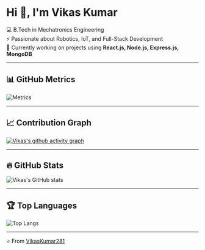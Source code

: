 # Hi 👋, I'm Vikas Kumar

💻 B.Tech in Mechatronics Engineering  
⚡ Passionate about Robotics, IoT, and Full-Stack Development  
🚀 Currently working on projects using **React.js, Node.js, Express.js, MongoDB**  

---

## 📊 GitHub Metrics
![Metrics](https://raw.githubusercontent.com/VikasKumar281/VikasKumar281/main/github-metrics.svg)

---

## 📈 Contribution Graph
[![Vikas's github activity graph](https://github-readme-activity-graph.vercel.app/graph?username=VikasKumar281&theme=github)](https://github.com/ashutosh00710/github-readme-activity-graph)

---

## 🔥 GitHub Stats
![Vikas's GitHub stats](https://github-readme-stats.vercel.app/api?username=VikasKumar281&show_icons=true&theme=tokyonight)

---

## 🏆 Top Languages
![Top Langs](https://github-readme-stats.vercel.app/api/top-langs/?username=VikasKumar281&layout=compact&theme=tokyonight)

---

⭐️ From [VikasKumar281](https://github.com/VikasKumar281)
